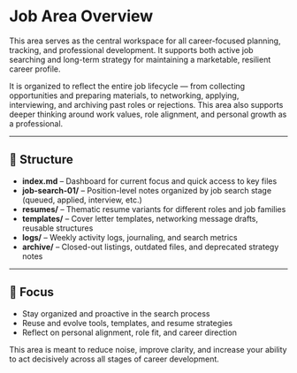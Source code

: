 # Job Area Overview

This area serves as the central workspace for all career-focused planning, tracking, and professional development. It supports both active job searching and long-term strategy for maintaining a marketable, resilient career profile.

It is organized to reflect the entire job lifecycle — from collecting opportunities and preparing materials, to networking, applying, interviewing, and archiving past roles or rejections. This area also supports deeper thinking around work values, role alignment, and personal growth as a professional.

---

## 📁 Structure

- **index.md** – Dashboard for current focus and quick access to key files
- **job-search-01/** – Position-level notes organized by job search stage (queued, applied, interview, etc.)
- **resumes/** – Thematic resume variants for different roles and job families
- **templates/** – Cover letter templates, networking message drafts, reusable structures
- **logs/** – Weekly activity logs, journaling, and search metrics
- **archive/** – Closed-out listings, outdated files, and deprecated strategy notes

---

## 🧠 Focus

- Stay organized and proactive in the search process
- Reuse and evolve tools, templates, and resume strategies
- Reflect on personal alignment, role fit, and career direction

This area is meant to reduce noise, improve clarity, and increase your ability to act decisively across all stages of career development.